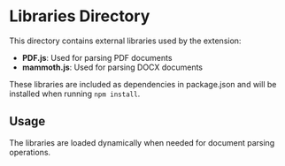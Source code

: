 # Libraries Directory

This directory contains external libraries used by the extension:

- **PDF.js**: Used for parsing PDF documents
- **mammoth.js**: Used for parsing DOCX documents

These libraries are included as dependencies in package.json and will be installed when running `npm install`.

## Usage

The libraries are loaded dynamically when needed for document parsing operations.